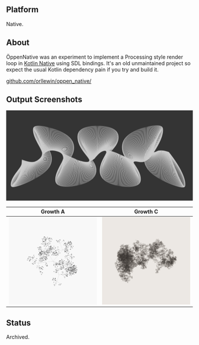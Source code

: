## Platform

Native.

## About

ÖppenNative was an experiment to implement a Processing style render loop in [Kotlin Native](https://kotlinlang.org/docs/native-overview.html) using SDL bindings. It's an old unmaintained project so expect the usual Kotlin dependency pain if you try and build it.

[github.com/orllewin/oppen_native/](https://github.com/orllewin/oppen_native/)

## Output Screenshots

![merveilles_moire](images/merveilles_moire.png)


| Growth A | Growth C |
| -------- | -------- |
| ![growth_a](images/growth_a.png) | ![growth_c](images/growth_c.png) |

## Status

Archived.